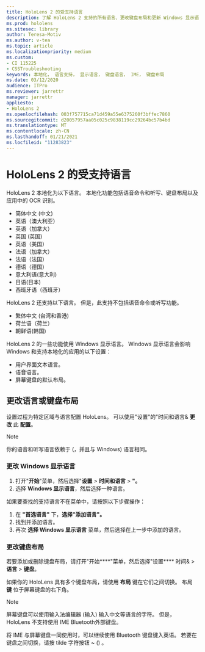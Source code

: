 ```yaml
---
title: HoloLens 2 的受支持语言
description: 了解 HoloLens 2 支持的所有语言、更改键盘布局和更新 Windows 显示语言。
ms.prod: hololens
ms.sitesec: library
author: Teresa-Motiv
ms.author: v-tea
ms.topic: article
ms.localizationpriority: medium
ms.custom:
- CI 115225
- CSSTroubleshooting
keywords: 本地化， 语言支持， 显示语言， 键盘语言， IME， 键盘布局
ms.date: 03/12/2020
audience: ITPro
ms.reviewer: jarrettr
manager: jarrettr
appliesto:
- HoloLens 2
ms.openlocfilehash: 003f757715ca71d459a55e6375260f3bffec7860
ms.sourcegitcommit: d20057957aa05c025c9838119cc29264bc57b4bd
ms.translationtype: MT
ms.contentlocale: zh-CN
ms.lasthandoff: 01/21/2021
ms.locfileid: "11283823"
---
```

# HoloLens 2 的受支持语言

HoloLens 2 本地化为以下语言。 本地化功能包括语音命令和听写、键盘布局以及应用中的 OCR 识别。

- 简体中文 (中文) 
- 英语（澳大利亚）
- 英语（加拿大）
- 英国 (英国) 
- 英语（美国）
- 法语（加拿大）
- 法语（法国）
- 德语（德国）
- 意大利语(意大利)
- 日语(日本)
- 西班牙语（西班牙）

HoloLens 2 还支持以下语言。 但是，此支持不包括语音命令或听写功能。

- 繁体中文 (台湾和香港) 
- 荷兰语（荷兰）
- 朝鲜语(韩国)

HoloLens 2 的一些功能使用 Windows 显示语言。 Windows 显示语言会影响 Windows 和支持本地化的应用的以下设置：

- 用户界面文本语言。
- 语音语言。
- 屏幕键盘的默认布局。

## 更改语言或键盘布局

设置过程为特定区域与语言配置 HoloLens。 可以使用"设置"的"时间和语言& **更改** 此 **配置**。

> [!NOTE]  
> 你的语音和听写语言依赖于 (，并且与 Windows) 语言相同。

### 更改 Windows 显示语言

1. 打开"**开始**"菜单，然后选择"**设置**  >  **时间和语言**  >  **"。**
2. 选择 **Windows 显示语言**，然后选择一种语言。  

如果要查找的支持语言不在菜单中，请按照以下步骤操作：  

1. 在 **"首选语言"** 下，**选择"添加语言"。**
2. 找到并添加语言。
3. 再次 **选择 Windows 显示语言** 菜单，然后选择在上一步中添加的语言。

### 更改键盘布局

若要添加或删除键盘布局，请打开"开始****"菜单，然后选择"设置**** 时间&  >  **语言**  >  **键盘**。

如果你的 HoloLens 具有多个键盘布局，请使用 **布局** 键在它们之间切换。 布局 **键** 位于屏幕键盘的右下角。

> [!NOTE]  
> 屏幕键盘可以使用输入法编辑器 (输入) 输入中文等语言的字符。 但是，HoloLens 不支持使用 IME Bluetooth外部键盘。
>  
> 将 IME 与屏幕键盘一同使用时，可以继续使用 Bluetooth 键盘键入英语。 若要在键盘之间切换，请按 tilde 字符按钮 **~** () 。
